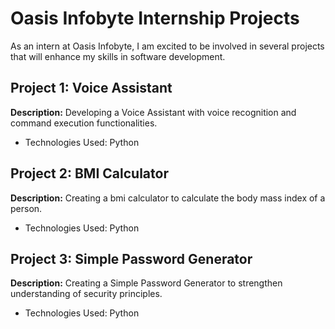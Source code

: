 # Oasis Infobyte Internship Projects

As an intern at Oasis Infobyte, I am excited to be involved in several projects that will enhance my skills in software development.

## Project 1: Voice Assistant

**Description:** Developing a Voice Assistant with voice recognition and command execution functionalities.

* Technologies Used: Python

## Project 2: BMI Calculator

**Description:** Creating a bmi calculator to calculate the body mass index of a person.
* Technologies Used: Python

## Project 3: Simple Password Generator

**Description:** Creating a Simple Password Generator to strengthen understanding of security principles.

* Technologies Used: Python
